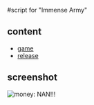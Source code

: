 #script for "Immense Army"

## content 
* [game][s]
* [release][r]

## screenshot

![money: NAN!!!](https://cloud.githubusercontent.com/assets/8392481/11212424/b12c22a2-8d70-11e5-9607-f25f1046482d.png)

[s]: http://wanga.me/45831
[r]: https://github.com/qzane/wanga.me/releases
